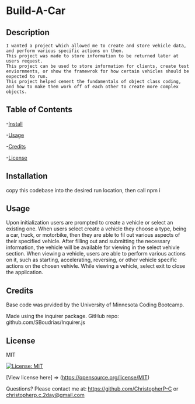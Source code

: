 # Build-A-Car

  ## Description
    I wanted a project which allowed me to create and store vehicle data, and perform various specific actions on them.
    This project was made to store information to be returned later at users request.
    This project can be used to store information for clients, create test enviornments, or show the framewrok for how certain vehicles should be expected to run.
    This project helped cement the fundamentals of object class coding, and how to make them work off of each other to create more complex objects.

  ## Table of Contents
  -[Install](#install)

-[Usage](#usage)

-[Credits](#credits)

-[License](#license)


  ## Installation
  copy this codebase into the desired run location, then call npm i

  ## Usage
  Upon initialization users are prompted to create a vehicle or select an existing one. When users select create a vehicle they choose a type, being a car, truck, or motorbike, then they are able to fil out various aspects of their specified vehicle. After filling out and submitting the necessary information, the vehicle will be available for viewing in the select vehivle section. When viewing a vehicle, users are able to perform various actions on it, such as starting, accelerating, reversing, or other vehicle specific actions on the chosen vehivle. While viewing a vehicle, select exit to close the application.

  ## Credits
  Base code was prvided by the University of Minnesota Coding Bootcamp.
  
  Made using the inquirer package. GitHub repo: github.com/SBoudrias/Inquirer.js

  ## License
  MIT

  [![License: MIT](https://img.shields.io/badge/License-MIT-yellow.svg)](https://opensource.org/licenses/MIT)

  [View license here] => (https://opensource.org/license/MIT)

  


  Questions? Please contact me at:
  https://github.com/ChristopherP-C or christopherp.c.2day@gmail.com

